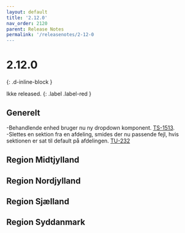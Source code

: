 ```yaml
---
layout: default
title: '2.12.0'
nav_order: 2120
parent: Release Notes
permalink: '/releasenotes/2-12-0
---
```


# 2.12.0
{: .d-inline-block }

Ikke released. {: .label .label-red }

## Generelt
-Behandlende enhed bruger nu ny dropdown komponent. [TS-1513](https://sd.trifork.com/browse/TS5-1513).  
-Slettes en sektion fra en afdeling, smides der nu passende fejl, hvis sektionen er sat til default på afdelingen. [TU-232](https://jira.trifork.com/browse/TU-232)

## Region Midtjylland

## Region Nordjylland

## Region Sjælland

## Region Syddanmark
